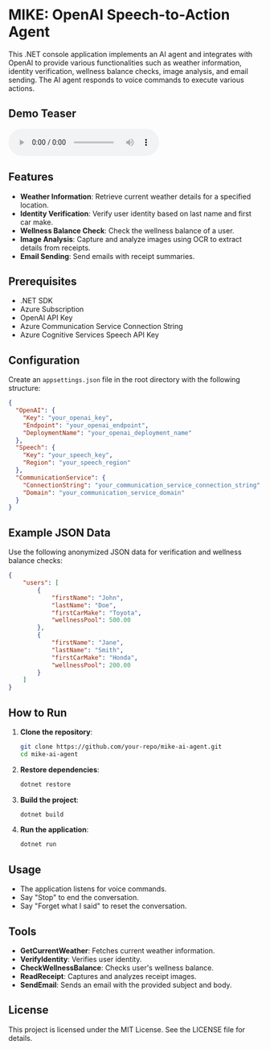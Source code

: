 # MIKE: OpenAI Speech-to-Action Agent

This .NET console application implements an AI agent and integrates with OpenAI to provide various functionalities such as weather information, identity verification, wellness balance checks, image analysis, and email sending. The AI agent responds to voice commands to execute various actions.

## Demo Teaser

![Mike Interaction 1 - Teaser](https://github.com/JawadAminMSFT/mike-ai-agent/blob/main/MIKE%20Interaction%201%20-%20Teaser.m4a)

## Features

- **Weather Information**: Retrieve current weather details for a specified location.
- **Identity Verification**: Verify user identity based on last name and first car make.
- **Wellness Balance Check**: Check the wellness balance of a user.
- **Image Analysis**: Capture and analyze images using OCR to extract details from receipts.
- **Email Sending**: Send emails with receipt summaries.

## Prerequisites

- .NET SDK
- Azure Subscription
- OpenAI API Key
- Azure Communication Service Connection String
- Azure Cognitive Services Speech API Key

## Configuration

Create an `appsettings.json` file in the root directory with the following structure:

```json
{
  "OpenAI": {
    "Key": "your_openai_key",
    "Endpoint": "your_openai_endpoint",
    "DeploymentName": "your_openai_deployment_name"
  },
  "Speech": {
    "Key": "your_speech_key",
    "Region": "your_speech_region"
  },
  "CommunicationService": {
    "ConnectionString": "your_communication_service_connection_string",
    "Domain": "your_communication_service_domain"
  }
}
```

## Example JSON Data

Use the following anonymized JSON data for verification and wellness balance checks:

```json
{
    "users": [
        {
            "firstName": "John",
            "lastName": "Doe",
            "firstCarMake": "Toyota",
            "wellnessPool": 500.00
        },
        {
            "firstName": "Jane",
            "lastName": "Smith",
            "firstCarMake": "Honda",
            "wellnessPool": 200.00
        }
    ]
}
```

## How to Run

1. **Clone the repository**:
   ```sh
   git clone https://github.com/your-repo/mike-ai-agent.git
   cd mike-ai-agent
   ```

2. **Restore dependencies**:
   ```sh
   dotnet restore
   ```

3. **Build the project**:
   ```sh
   dotnet build
   ```

4. **Run the application**:
   ```sh
   dotnet run
   ```

## Usage

- The application listens for voice commands.
- Say "Stop" to end the conversation.
- Say "Forget what I said" to reset the conversation.

## Tools

- **GetCurrentWeather**: Fetches current weather information.
- **VerifyIdentity**: Verifies user identity.
- **CheckWellnessBalance**: Checks user's wellness balance.
- **ReadReceipt**: Captures and analyzes receipt images.
- **SendEmail**: Sends an email with the provided subject and body.

## License

This project is licensed under the MIT License. See the LICENSE file for details.

